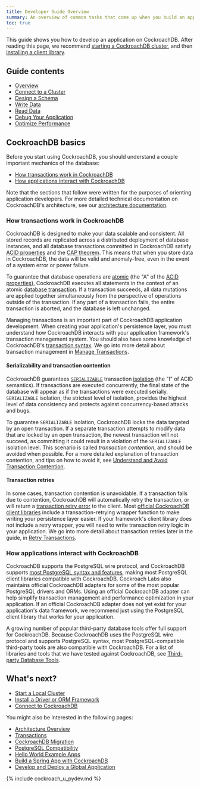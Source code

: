 ```yaml
---
title: Developer Guide Overview
summary: An overview of common tasks that come up when you build an application using CockroachDB
toc: true
---
```


This guide shows you how to develop an application on CockroachDB. After reading this page, we recommend [starting a CockroachDB cluster](secure-a-cluster.html), and then [installing a client library](install-client-drivers.html).

## Guide contents

- [Overview](#cockroachdb-basics)
- [Connect to a Cluster](install-client-drivers.html)
- [Design a Schema](schema-design-overview.html)
- [Write Data](insert-data.html)
- [Read Data](query-data.html)
- [Debug Your Application](logging-overview.html)
- [Optimize Performance](make-queries-fast.html)

## CockroachDB basics

Before you start using CockroachDB, you should understand a couple important mechanics of the database:

- [How transactions work in CockroachDB](#how-transactions-work-in-cockroachdb)
- [How applications interact with CockroachDB](#how-applications-interact-with-cockroachdb)

Note that the sections that follow were written for the purposes of orienting application developers. For more detailed technical documentation on CockroachDB's architecture, see our [architecture documentation](architecture/index.html).

### How transactions work in CockroachDB

CockroachDB is designed to make your data scalable and consistent. All stored records are replicated across a distributed deployment of database instances, and all database transactions committed in CockroachDB satisfy [ACID properties](https://en.wikipedia.org/wiki/ACID) and the [CAP theorem](https://en.wikipedia.org/wiki/CAP_theorem). This means that when you store data in CockroachDB, the data will be valid and anomaly-free, even in the event of a system error or power failure.

To guarantee that database operations are [atomic](https://en.wikipedia.org/wiki/Atomicity_(database_systems)) (the "A" of the [ACID properties](https://en.wikipedia.org/wiki/ACID)), CockroachDB executes all statements in the context of an atomic [database transaction](https://en.wikipedia.org/wiki/Database_transaction). If a transaction succeeds, all data mutations are applied together simultaneously from the perspective of operations outside of the transaction. If any part of a transaction fails, the entire transaction is aborted, and the database is left unchanged.

Managing transactions is an important part of CockroachDB application development. When creating your application's persistence layer, you must understand how CockroachDB interacts with your application framework's transaction management system. You should also have some knowledge of CockroachDB's [transaction syntax](transactions.html#syntax). We go into more detail about transaction management in [Manage Transactions](transactions.html).

#### Serializability and transaction contention

CockroachDB guarantees [`SERIALIZABLE`](https://en.wikipedia.org/wiki/Serializability) transaction [isolation](https://en.wikipedia.org/wiki/Isolation_(database_systems)) (the "I" of ACID semantics). If transactions are executed concurrently, the final state of the database will appear as if the transactions were executed serially. `SERIALIZABLE` isolation, the strictest level of isolation, provides the highest level of data consistency and protects against concurrency-based attacks and bugs.

To guarantee `SERIALIZABLE` isolation, CockroachDB locks the data targeted by an open transaction. If a separate transaction attempts to modify data that are locked by an open transaction, the newest transaction will not succeed, as committing it could result in a violation of the `SERIALIZABLE` isolation level. This scenario is called *transaction contention*, and should be avoided when possible. For a more detailed explanation of transaction contention, and tips on how to avoid it, see [Understand and Avoid Transaction Contention](performance-best-practices-overview.html#understanding-and-avoiding-transaction-contention).

#### Transaction retries

In some cases, transaction contention is unavoidable. If a transaction fails due to contention, CockroachDB will automatically retry the transaction, or will return a [transaction retry error](transaction-retry-error-reference.html) to the client. Most [official CockroachDB client libraries](install-client-drivers.html) include a transaction-retrying wrapper function to make writing your persistence layer easier. If your framework's client library does not include a retry wrapper, you will need to write transaction retry logic in your application. We go into more detail about transaction retries later in the guide, in [Retry Transactions](advanced-client-side-transaction-retries.html).

### How applications interact with CockroachDB

CockroachDB supports the PostgreSQL wire protocol, and CockroachDB supports [most PostgreSQL syntax and features](postgresql-compatibility.html), making most PostgreSQL client libraries compatible with CockroachDB. Cockroach Labs also maintains official CockroachDB adapters for some of the most popular PostgreSQL drivers and ORMs. Using an official CockroachDB adapter can help simplify transaction management and performance optimization in your application. If an official CockroachDB adapter does not yet exist for your application's data framework, we recommend just using the PostgreSQL client library that works for your application.

A growing number of popular third-party database tools offer full support for CockroachDB. Because CockroachDB uses the PostgreSQL wire protocol and supports PostgreSQL syntax, most PostgreSQL-compatible third-party tools are also compatible with CockroachDB. For a list of libraries and tools that we have tested against CockroachDB, see [Third-party Database Tools](third-party-database-tools.html).

## What's next?

- [Start a Local Cluster](secure-a-cluster.html)
- [Install a Driver or ORM Framework](install-client-drivers.html)
- [Connect to CockroachDB](connect-to-the-database.html)

You might also be interested in the following pages:

- [Architecture Overview](architecture/index.html)
- [Transactions](transactions.html)
- [CockroachDB Migration](migration-overview.html)
- [PostgreSQL Compatibility](postgresql-compatibility.html)
- [Hello World Example Apps](hello-world-example-apps.html)
- [Build a Spring App with CockroachDB](build-a-spring-app-with-cockroachdb-jdbc.html)
- [Develop and Deploy a Global Application](movr-flask-overview.html)

{% include cockroach_u_pydev.md %}
